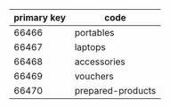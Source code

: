 | primary key | code              |
|-------------|-------------------|
| 66466       | portables         |
| 66467       | laptops           |
| 66468       | accessories       |
| 66469       | vouchers          |
| 66470       | prepared-products |
